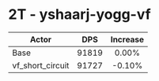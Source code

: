 # 2T - yshaarj-yogg-vf
| Actor | DPS | Increase |
|---|:---:|:---:|
|Base|91819|0.00%|
|vf_short_circuit|91727|-0.10%|

